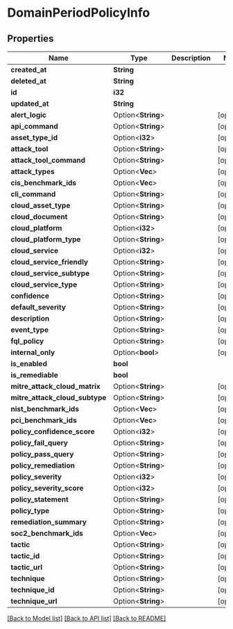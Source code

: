 # DomainPeriodPolicyInfo

## Properties

Name | Type | Description | Notes
------------ | ------------- | ------------- | -------------
**created_at** | **String** |  | 
**deleted_at** | **String** |  | 
**id** | **i32** |  | 
**updated_at** | **String** |  | 
**alert_logic** | Option<**String**> |  | [optional]
**api_command** | Option<**String**> |  | [optional]
**asset_type_id** | Option<**i32**> |  | [optional]
**attack_tool** | Option<**String**> |  | [optional]
**attack_tool_command** | Option<**String**> |  | [optional]
**attack_types** | Option<**Vec<String>**> |  | [optional]
**cis_benchmark_ids** | Option<**Vec<i32>**> |  | [optional]
**cli_command** | Option<**String**> |  | [optional]
**cloud_asset_type** | Option<**String**> |  | [optional]
**cloud_document** | Option<**String**> |  | [optional]
**cloud_platform** | Option<**i32**> |  | [optional]
**cloud_platform_type** | Option<**String**> |  | [optional]
**cloud_service** | Option<**i32**> |  | [optional]
**cloud_service_friendly** | Option<**String**> |  | [optional]
**cloud_service_subtype** | Option<**String**> |  | [optional]
**cloud_service_type** | Option<**String**> |  | [optional]
**confidence** | Option<**String**> |  | [optional]
**default_severity** | Option<**String**> |  | [optional]
**description** | Option<**String**> |  | [optional]
**event_type** | Option<**String**> |  | [optional]
**fql_policy** | Option<**String**> |  | [optional]
**internal_only** | Option<**bool**> |  | [optional]
**is_enabled** | **bool** |  | 
**is_remediable** | **bool** |  | 
**mitre_attack_cloud_matrix** | Option<**String**> |  | [optional]
**mitre_attack_cloud_subtype** | Option<**String**> |  | [optional]
**nist_benchmark_ids** | Option<**Vec<i32>**> |  | [optional]
**pci_benchmark_ids** | Option<**Vec<i32>**> |  | [optional]
**policy_confidence_score** | Option<**i32**> |  | [optional]
**policy_fail_query** | Option<**String**> |  | [optional]
**policy_pass_query** | Option<**String**> |  | [optional]
**policy_remediation** | Option<**String**> |  | [optional]
**policy_severity** | Option<**i32**> |  | [optional]
**policy_severity_score** | Option<**i32**> |  | [optional]
**policy_statement** | Option<**String**> |  | [optional]
**policy_type** | Option<**String**> |  | [optional]
**remediation_summary** | Option<**String**> |  | [optional]
**soc2_benchmark_ids** | Option<**Vec<i32>**> |  | [optional]
**tactic** | Option<**String**> |  | [optional]
**tactic_id** | Option<**String**> |  | [optional]
**tactic_url** | Option<**String**> |  | [optional]
**technique** | Option<**String**> |  | [optional]
**technique_id** | Option<**String**> |  | [optional]
**technique_url** | Option<**String**> |  | [optional]

[[Back to Model list]](../README.md#documentation-for-models) [[Back to API list]](../README.md#documentation-for-api-endpoints) [[Back to README]](../README.md)


